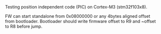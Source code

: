 Testing position independent code (PIC) on Cortex-M3 (stm32f103x8).

FW can start standalone from 0x08000000 or any 4bytes aligned offset from bootloader.
Bootloader should write firmware offset to R9 and ~offset to R8 before jump.
